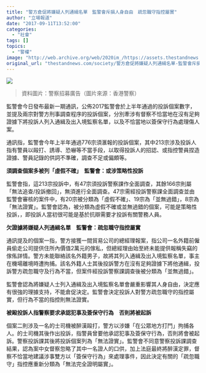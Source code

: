 ```yaml
---
title: "警方倉促將嫌疑人列通緝名單　監警會斥損人身自由　疏忽職守指控屬實"
author: "立場報道"
date: "2017-09-11T13:52:00"
categories:
  - "社會"
tags: []
topics:
  - "警權"
image: "http://web.archive.org/web/2020im_/https://assets.thestandnews.com/media/photos/police-ad_hx9vB.png"
original_url: "thestandnews.com/society/警方倉促將嫌疑人列通緝名單-監警會斥損人身自由-疏忽職守指控屬實"
---
```

![](http://web.archive.org/web/2020im_/https://assets.thestandnews.com/media/photos/police-ad_hx9vB.png)
> 資料圖片：警察招募廣告（圖片來源：香港警察）

監警會今日發布最新一期通訊，公佈2017監警會於上半年通過的投訴個案數字，並提及兩宗對警方刑事調查程序的投訴個案，分別牽涉有督察不恰當地在沒有足夠證據下將投訴人列入通緝及出入境監察名單，以及不恰當地以簽保守行為處理傷人案。

通訊指，監警會今年上半年通過776宗須滙報的投訴個案，其中213宗涉及投訴人指有警員以毆打、誘導、恐嚇等不當手段，以取得投訴人的招認、或指控警員捏造證據、警員記錄的供詞不準確，調查不足或偏頗等。

**須調查個案多被列「虛假不確」　監警會：或涉策略性投訴**

監警會指，這213宗投訴中，有47宗須投訴警察課作全面調查，其餘166宗則屬「無法追查/投訴撤回」，無須進行全面調查。47宗需經投訴警察課全面調查並由監警會審核的案件中，有20宗被分類為「虛假不確」、19宗為「並無過錯」，8宗為「無法證實」。監警會認為，被分類為虛假不確或並無過錯的個案，可能是策略性投訴，，即投訴人當初很可能是基於抗辯需要才投訴有關警務人員。

**欠證據將嫌疑人列通緝名單　監警會：疏忽職守指控屬實**

通訊提及的個案一指，警方接獲一間貿易公司的總經理報案，指公司一名外籍前僱員偷走公司提供住所內價值2萬元的傢私，但總經理由始至終未能提供報稱失竊的傢俬詳情。警方未能聯絡該名外籍男子，故將其列入通緝及出入境監察名單，事主在機場離境時遭拘捕。該名外籍人士其後投訴警方在沒有足夠證據下將他通緝，投訴警方疏忽職守及行為不當，但案件經投訴警察課調查後被分類為「並無過錯」。

監警會認為將嫌疑人士列入通緝及出入境監察名單會嚴重影響其人身自由，決定應有很強的理據支持，不能倉促決定。監警會決定投訴人對警方疏忽職守的指控屬實，但行為不當的指控則無法證實。

**被毆投訴人指警察要求承認犯事及簽保守行為　否則將被起訴**

個案二則涉及一名的士司機被醉漢毆打，警方以涉嫌「在公眾地方打鬥」拘捕各人。的士司機其後作出投訴，指警員曾要他承認犯事及簽保守行為，否則將會被起訴。警察投訴課其後將投訴個案列為「無法證實」。監警會不同意警察投訴課調查結果，認為案中女督察忽略了其中一名證人的口供，加上法庭最終將醉漢定罪，督察不恰當地建議涉事雙方以「簽保守行為」來處理事件，因此決定有關的「疏忽職守」指控應重新分類為「無法完全證明屬實」。